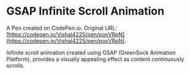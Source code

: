 # GSAP Infinite Scroll Animation

A Pen created on CodePen.io. Original URL: [https://codepen.io/Vishal4225/pen/poxVRpN](https://codepen.io/Vishal4225/pen/poxVRpN).

Infinite scroll animation created using GSAP (GreenSock Animation Platform), provides a visually appealing effect as content continuously scrolls.